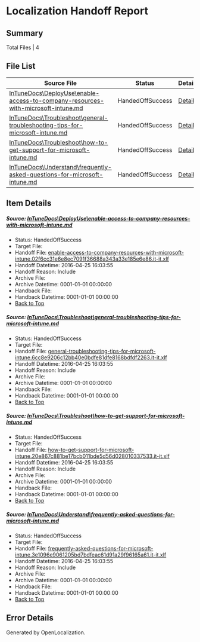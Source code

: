 # <a name='report-top'></a> Localization Handoff Report

## Summary
 Total Files | 4

## File List
 Source File | Status | Details 
 ----------- | ------ | ------- 
 [InTuneDocs\DeployUse\enable-access-to-company-resources-with-microsoft-intune.md](https://github.com/Microsoft/IntuneDocs-pr/blob/e7d87d9a6a245e3be4cc7f7fd70fa793411cfbe5/InTuneDocs/DeployUse/enable-access-to-company-resources-with-microsoft-intune.md) | HandedOffSuccess | [Details](#9293d181ff3df80697b2d272259bd2731f46f69135)
 [InTuneDocs\Troubleshoot\general-troubleshooting-tips-for-microsoft-intune.md](https://github.com/Microsoft/IntuneDocs-pr/blob/e7d87d9a6a245e3be4cc7f7fd70fa793411cfbe5/InTuneDocs/Troubleshoot/general-troubleshooting-tips-for-microsoft-intune.md) | HandedOffSuccess | [Details](#2e815b52c948f102e98a87215fd139fa2ff3855e1104)
 [InTuneDocs\Troubleshoot\how-to-get-support-for-microsoft-intune.md](https://github.com/Microsoft/IntuneDocs-pr/blob/e7d87d9a6a245e3be4cc7f7fd70fa793411cfbe5/InTuneDocs/Troubleshoot/how-to-get-support-for-microsoft-intune.md) | HandedOffSuccess | [Details](#8b942e033a58ad08749072170429de880ba631bd1105)
 [InTuneDocs\Understand\frequently-asked-questions-for-microsoft-intune.md](https://github.com/Microsoft/IntuneDocs-pr/blob/e7d87d9a6a245e3be4cc7f7fd70fa793411cfbe5/InTuneDocs/Understand/frequently-asked-questions-for-microsoft-intune.md) | HandedOffSuccess | [Details](#dccbd7da4da154074dfafe6dabde8a8f803c75111125)

## Item Details
##### <a name='9293d181ff3df80697b2d272259bd2731f46f69135'></a> Source: [InTuneDocs\DeployUse\enable-access-to-company-resources-with-microsoft-intune.md](https://github.com/Microsoft/IntuneDocs-pr/blob/e7d87d9a6a245e3be4cc7f7fd70fa793411cfbe5/InTuneDocs/DeployUse/enable-access-to-company-resources-with-microsoft-intune.md)
* Status: HandedOffSuccess
* Target File: 
* Handoff File: [enable-access-to-company-resources-with-microsoft-intune.02f6cc31e6e8ec7091f36688a343a33e185e6e86.it-it.xlf](https://github.com/Microsoft/EM.handoff/blob/b242ad62100fb5939779bf973138c56303363440/ol-handoff/Microsoft/IntuneDocs-pr.it-it/master/enable-access-to-company-resources-with-microsoft-intune.02f6cc31e6e8ec7091f36688a343a33e185e6e86.it-it.xlf)
* Handoff Datetime: 2016-04-25 16:03:55
* Handoff Reason: Include
* Archive File: 
* Archive Datetime: 0001-01-01 00:00:00
* Handback File: 
* Handback Datetime: 0001-01-01 00:00:00
* [Back to Top](#report-top)

##### <a name='2e815b52c948f102e98a87215fd139fa2ff3855e1104'></a> Source: [InTuneDocs\Troubleshoot\general-troubleshooting-tips-for-microsoft-intune.md](https://github.com/Microsoft/IntuneDocs-pr/blob/e7d87d9a6a245e3be4cc7f7fd70fa793411cfbe5/InTuneDocs/Troubleshoot/general-troubleshooting-tips-for-microsoft-intune.md)
* Status: HandedOffSuccess
* Target File: 
* Handoff File: [general-troubleshooting-tips-for-microsoft-intune.6cc8e9206c12bb40e0bdfe81dfe8168bdfdf2263.it-it.xlf](https://github.com/Microsoft/EM.handoff/blob/b242ad62100fb5939779bf973138c56303363440/ol-handoff/Microsoft/IntuneDocs-pr.it-it/master/general-troubleshooting-tips-for-microsoft-intune.6cc8e9206c12bb40e0bdfe81dfe8168bdfdf2263.it-it.xlf)
* Handoff Datetime: 2016-04-25 16:03:55
* Handoff Reason: Include
* Archive File: 
* Archive Datetime: 0001-01-01 00:00:00
* Handback File: 
* Handback Datetime: 0001-01-01 00:00:00
* [Back to Top](#report-top)

##### <a name='8b942e033a58ad08749072170429de880ba631bd1105'></a> Source: [InTuneDocs\Troubleshoot\how-to-get-support-for-microsoft-intune.md](https://github.com/Microsoft/IntuneDocs-pr/blob/e7d87d9a6a245e3be4cc7f7fd70fa793411cfbe5/InTuneDocs/Troubleshoot/how-to-get-support-for-microsoft-intune.md)
* Status: HandedOffSuccess
* Target File: 
* Handoff File: [how-to-get-support-for-microsoft-intune.20e867c881be17bcb011bde5d56d028010337533.it-it.xlf](https://github.com/Microsoft/EM.handoff/blob/b242ad62100fb5939779bf973138c56303363440/ol-handoff/Microsoft/IntuneDocs-pr.it-it/master/how-to-get-support-for-microsoft-intune.20e867c881be17bcb011bde5d56d028010337533.it-it.xlf)
* Handoff Datetime: 2016-04-25 16:03:55
* Handoff Reason: Include
* Archive File: 
* Archive Datetime: 0001-01-01 00:00:00
* Handback File: 
* Handback Datetime: 0001-01-01 00:00:00
* [Back to Top](#report-top)

##### <a name='dccbd7da4da154074dfafe6dabde8a8f803c75111125'></a> Source: [InTuneDocs\Understand\frequently-asked-questions-for-microsoft-intune.md](https://github.com/Microsoft/IntuneDocs-pr/blob/e7d87d9a6a245e3be4cc7f7fd70fa793411cfbe5/InTuneDocs/Understand/frequently-asked-questions-for-microsoft-intune.md)
* Status: HandedOffSuccess
* Target File: 
* Handoff File: [frequently-asked-questions-for-microsoft-intune.3e1096e9061205bd7bdfeac61d91a29f96165a61.it-it.xlf](https://github.com/Microsoft/EM.handoff/blob/b242ad62100fb5939779bf973138c56303363440/ol-handoff/Microsoft/IntuneDocs-pr.it-it/master/frequently-asked-questions-for-microsoft-intune.3e1096e9061205bd7bdfeac61d91a29f96165a61.it-it.xlf)
* Handoff Datetime: 2016-04-25 16:03:55
* Handoff Reason: Include
* Archive File: 
* Archive Datetime: 0001-01-01 00:00:00
* Handback File: 
* Handback Datetime: 0001-01-01 00:00:00
* [Back to Top](#report-top)


## Error Details

Generated by OpenLocalization.

